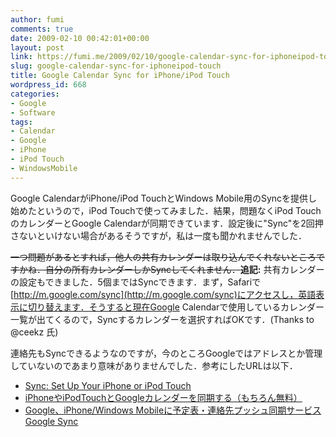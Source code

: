 ```yaml
---
author: fumi
comments: true
date: 2009-02-10 00:42:01+00:00
layout: post
link: https://fumi.me/2009/02/10/google-calendar-sync-for-iphoneipod-touch/
slug: google-calendar-sync-for-iphoneipod-touch
title: Google Calendar Sync for iPhone/iPod Touch
wordpress_id: 668
categories:
- Google
- Software
tags:
- Calendar
- Google
- iPhone
- iPod Touch
- WindowsMobile
---
```


Google CalendarがiPhone/iPod TouchとWindows Mobile用のSyncを提供し始めたというので，iPod Touchで使ってみました．結果，問題なくiPod TouchのカレンダーとGoogle Calendarが同期できています．設定後に"Sync"を2回押さないといけない場合があるそうですが，私は一度も聞かれませんでした．

<del>一つ問題があるとすれば，他人の共有カレンダーは取り込んでくれないところですかね．自分の所有カレンダーしかSyncしてくれません．</del>**追記:** 共有カレンダーの設定もできました．5個まではSyncできます．まず，Safariで[http://m.google.com/sync](http://m.google.com/sync)にアクセスし，英語表示に切り替えます．そうすると現在Google Calendarで使用しているカレンダー一覧が出てくるので，Syncするカレンダーを選択すればOKです．(Thanks to @ceekz 氏)

連絡先もSyncできるようなのですが，今のところGoogleではアドレスとか管理していないのであまり意味がありませんでした．参考にしたURLは以下．

* [Sync: Set Up Your iPhone or iPod Touch](http://www.google.com/support/mobile/bin/answer.py?answer=138740&topic=14252)
* [iPhoneやiPodTouchとGoogleカレンダーを同期する（もちろん無料）](http://google-mania.net/archives/1137)
* [Google、iPhone/Windows Mobileに予定表・連絡先プッシュ同期サービスGoogle Sync](http://japanese.engadget.com/2009/02/09/iphone-windows-mobile-google-sync/)
